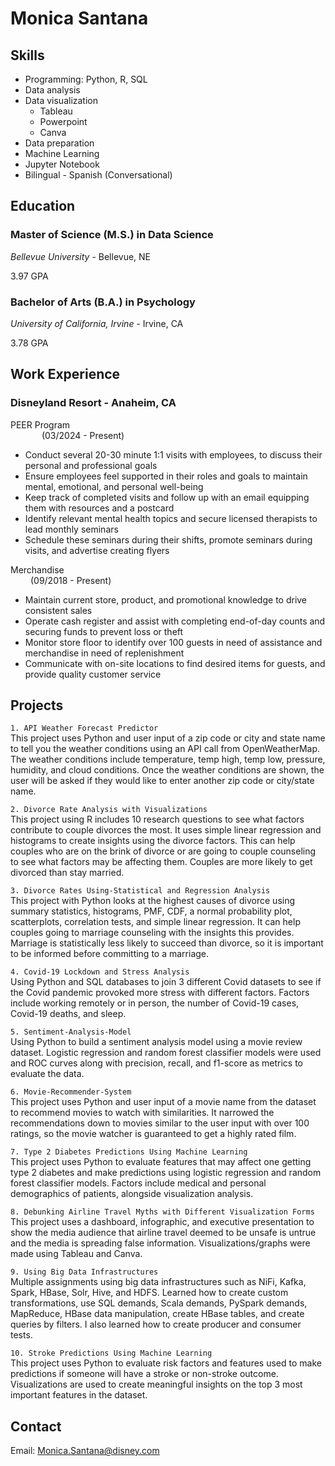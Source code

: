 # Monica Santana
## Skills
* Programming: Python, R, SQL
* Data analysis
* Data visualization
    * Tableau
    * Powerpoint
    * Canva
* Data preparation
* Machine Learning
* Jupyter Notebook
* Bilingual - Spanish (Conversational)


## Education                                                        	                                       
### Master of Science (M.S.) in Data Science

_Bellevue University_ - Bellevue, NE

3.97 GPA
                                                                  	                                
### Bachelor of Arts (B.A.) in Psychology

_University of California, Irvine_ - Irvine, CA

3.78 GPA

## Work Experience
### Disneyland Resort - Anaheim, CA
PEER Program &emsp; &emsp; &emsp; &emsp; &emsp; &emsp; &emsp; &emsp; &emsp; &emsp; &emsp; &emsp; &emsp; &emsp; &emsp; &emsp; &emsp; &emsp; &emsp; &emsp; &emsp; &emsp; &emsp; &emsp; &emsp;(03/2024 - Present)
* Conduct several 20-30 minute 1:1 visits with employees, to discuss their personal and professional goals 
* Ensure employees feel supported in their roles and goals to maintain mental, emotional, and personal well-being
* Keep track of completed visits and follow up with an email equipping them with resources and a postcard 
*	Identify relevant mental health topics and secure licensed therapists to lead monthly seminars
* Schedule these seminars during their shifts, promote seminars during visits, and advertise creating flyers

Merchandise &emsp; &emsp; &emsp; &emsp; &emsp; &emsp; &emsp; &emsp; &emsp; &emsp; &emsp; &emsp; &emsp; &emsp; &emsp; &emsp; &emsp; &emsp; &emsp; &emsp; &emsp; &emsp; &emsp; &emsp; &emsp;(09/2018 - Present)
*	Maintain current store, product, and promotional knowledge to drive consistent sales
*	Operate cash register and assist with completing end-of-day counts and securing funds to prevent loss or theft
*	Monitor store floor to identify over 100 guests in need of assistance and merchandise in need of replenishment
*	Communicate with on-site locations to find desired items for guests, and provide quality customer service

## Projects
`1. API Weather Forecast Predictor`\
This project uses Python and user input of a zip code or city and state name to tell you the weather conditions using an API call from OpenWeatherMap. The weather conditions include temperature, temp high, temp low, pressure, humidity, and cloud conditions. Once the weather conditions are shown, the user will be asked if they would like to enter another zip code or city/state name.

`2. Divorce Rate Analysis with Visualizations`\
This project using R includes 10 research questions to see what factors contribute to couple divorces the most. It uses simple linear regression and histograms to create insights using the divorce factors. This can help couples who are on the brink of divorce or are going to couple counseling to see what factors may be affecting them. Couples are more likely to get divorced than stay married.

`3. Divorce Rates Using-Statistical and Regression Analysis`\
This project with Python looks at the highest causes of divorce using summary statistics, histograms, PMF, CDF, a normal probability plot, scatterplots, correlation tests, and simple linear regression. It can help couples going to marriage counseling with the insights this provides. Marriage is statistically less likely to succeed than divorce, so it is important to be informed before committing to a marriage.

`4. Covid-19 Lockdown and Stress Analysis`\
Using Python and SQL databases to join 3 different Covid datasets to see if the Covid pandemic provoked more stress with different factors. Factors include working remotely or in person, the number of Covid-19 cases, Covid-19 deaths, and sleep. 

`5. Sentiment-Analysis-Model`\
Using Python to build a sentiment analysis model using a movie review dataset. Logistic regression and random forest classifier models were used and ROC curves along with precision, recall, and f1-score as metrics to evaluate the data.

`6. Movie-Recommender-System`\
This project uses Python and user input of a movie name from the dataset to recommend movies to watch with similarities. It narrowed the recommendations down to movies similar to the user input with over 100 ratings, so the movie watcher is guaranteed to get a highly rated film.

`7. Type 2 Diabetes Predictions Using Machine Learning`\
This project uses Python to evaluate features that may affect one getting type 2 diabetes and make predictions using logistic regression and random forest classifier models. Factors include medical and personal demographics of patients, alongside visualization analysis.

`8. Debunking Airline Travel Myths with Different Visualization Forms`\
This project uses a dashboard, infographic, and executive presentation to show the media audience that airline travel deemed to be unsafe is untrue and the media is spreading false information. Visualizations/graphs were made using Tableau and Canva.

`9. Using Big Data Infrastructures`\
Multiple assignments using big data infrastructures such as NiFi, Kafka, Spark, HBase, Solr, Hive, and HDFS. Learned how to create custom transformations, use SQL demands, Scala demands, PySpark demands, MapReduce, HBase data manipulation, create HBase tables, and create queries by filters. I also learned how to create producer and consumer tests.

`10. Stroke Predictions Using Machine Learning`\
This project uses Python to evaluate risk factors and features used to make predictions if someone will have a stroke or non-stroke outcome. Visualizations are used to create meaningful insights on the top 3 most important features in the dataset.


## Contact
Email: Monica.Santana@disney.com
